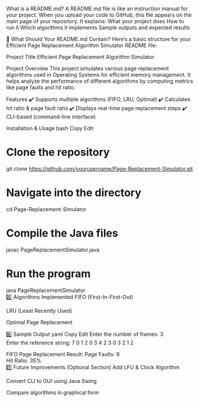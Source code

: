 What is a README.md?
 A README.md file is like an instruction manual for your project. When you upload your code to GitHub, this file appears on the main page of your repository. It explains:
 What your project does
  How to run it
  Which algorithms it implements
 Sample outputs and expected results
 
 🔹 What Should Your README.md Contain?
 Here’s a basic structure for your Efficient Page Replacement Algorithm Simulator README file:
 
 Project Title
 Efficient Page Replacement Algorithm Simulator
 
  Project Overview
 This project simulates various page replacement algorithms used in Operating Systems for efficient memory management. It helps analyze the performance of different algorithms by computing metrics like page faults and hit ratio.
 
  Features
 ✔️ Supports multiple algorithms (FIFO, LRU, Optimal)
 ✔️ Calculates hit ratio & page fault ratio
 ✔️ Displays real-time page replacement steps
 ✔️ CLI-based (command-line interface)
 
  Installation & Usage
 bash
 Copy
 Edit
 # Clone the repository
 git clone https://github.com/yourusername/Page-Replacement-Simulator.git  
 
 # Navigate into the directory
 cd Page-Replacement-Simulator  
 
 # Compile the Java files
 javac PageReplacementSimulator.java  
 
 # Run the program
 java PageReplacementSimulator  
 5️⃣ Algorithms Implemented
 FIFO (First-In-First-Out)
 
 LRU (Least Recently Used)
 
 Optimal Page Replacement
 
 6️⃣ Sample Output
 yaml
 Copy
 Edit
 Enter the number of frames: 3  
 Enter the reference string: 7 0 1 2 0 3 4 2 3 0 3 2 1 2  
 
 FIFO Page Replacement Result:
 Page Faults: 9  
 Hit Ratio: 35%  
 7️⃣ Future Improvements (Optional Section)
 Add LFU & Clock Algorithm
 
 Convert CLI to GUI using Java Swing
 
 Compare algorithms in graphical form
 
